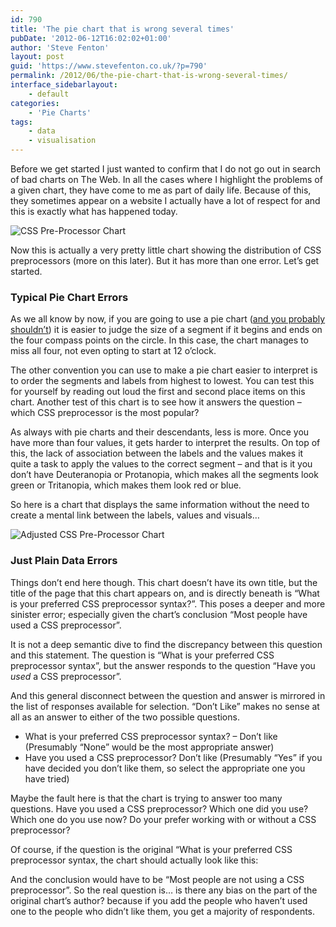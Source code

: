 ```yaml
---
id: 790
title: 'The pie chart that is wrong several times'
pubDate: '2012-06-12T16:02:02+01:00'
author: 'Steve Fenton'
layout: post
guid: 'https://www.stevefenton.co.uk/?p=790'
permalink: /2012/06/the-pie-chart-that-is-wrong-several-times/
interface_sidebarlayout:
    - default
categories:
    - 'Pie Charts'
tags:
    - data
    - visualisation
---
```


Before we get started I just wanted to confirm that I do not go out in search of bad charts on The Web. In all the cases where I highlight the problems of a given chart, they have come to me as part of daily life. Because of this, they sometimes appear on a website I actually have a lot of respect for and this is exactly what has happened today.

![CSS Pre-Processor Chart](https://www.stevefenton.co.uk/wp-content/uploads/2015/07/nooo-my-eyes1.jpg)

Now this is actually a very pretty little chart showing the distribution of CSS preprocessors (more on this later). But it has more than one error. Let’s get started.

### Typical Pie Chart Errors

As we all know by now, if you are going to use a pie chart ([and you probably shouldn’t](https://www.stevefenton.co.uk/2009/04/pie-charts-are-bad/)) it is easier to judge the size of a segment if it begins and ends on the four compass points on the circle. In this case, the chart manages to miss all four, not even opting to start at 12 o’clock.

The other convention you can use to make a pie chart easier to interpret is to order the segments and labels from highest to lowest. You can test this for yourself by reading out loud the first and second place items on this chart. Another test of this chart is to see how it answers the question – which CSS preprocessor is the most popular?

As always with pie charts and their descendants, less is more. Once you have more than four values, it gets harder to interpret the results. On top of this, the lack of association between the labels and the values makes it quite a task to apply the values to the correct segment – and that is it you don’t have Deuteranopia or Protanopia, which makes all the segments look green or Tritanopia, which makes them look red or blue.

So here is a chart that displays the same information without the need to create a mental link between the labels, values and visuals…

![Adjusted CSS Pre-Processor Chart](https://www.stevefenton.co.uk/wp-content/uploads/2015/07/nooo-my-eyes-21.jpg)

### Just Plain Data Errors

Things don’t end here though. This chart doesn’t have its own title, but the title of the page that this chart appears on, and is directly beneath is “What is your preferred CSS preprocessor syntax?”. This poses a deeper and more sinister error; especially given the chart’s conclusion “Most people have used a CSS preprocessor”.

It is not a deep semantic dive to find the discrepancy between this question and this statement. The question is “What is your preferred CSS preprocessor syntax”, but the answer responds to the question “Have you *used* a CSS preprocessor”.

And this general disconnect between the question and answer is mirrored in the list of responses available for selection. “Don’t Like” makes no sense at all as an answer to either of the two possible questions.

- What is your preferred CSS preprocessor syntax? – Don’t like (Presumably “None” would be the most appropriate answer)
- Have you used a CSS preprocessor? Don’t like (Presumably “Yes” if you have decided you don’t like them, so select the appropriate one you have tried)

Maybe the fault here is that the chart is trying to answer too many questions. Have you used a CSS preprocessor? Which one did you use? Which one do you use now? Do your prefer working with or without a CSS preprocessor?

Of course, if the question is the original “What is your preferred CSS preprocessor syntax, the chart should actually look like this:

And the conclusion would have to be “Most people are not using a CSS preprocessor”. So the real question is… is there any bias on the part of the original chart’s author? because if you add the people who haven’t used one to the people who didn’t like them, you get a majority of respondents.